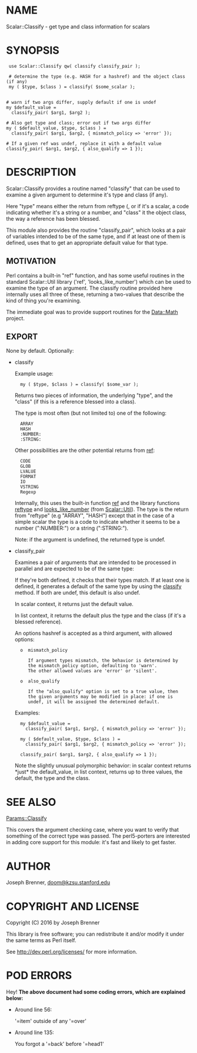 # NAME

Scalar::Classify - get type and class information for scalars

# SYNOPSIS

     use Scalar::Classify qw( classify classify_pair );

     # determine the type (e.g. HASH for a hashref) and the object class (if any)
     my ( $type, $class ) = classify( $some_scalar );


    # warn if two args differ, supply default if one is undef
    my $default_value =
      classify_pair( $arg1, $arg2 );

    # Also get type and class; error out if two args differ
    my ( $default_value, $type, $class ) =
      classify_pair( $arg1, $arg2, { mismatch_policy => 'error' });

    # If a given ref was undef, replace it with a default value
    classify_pair( $arg1, $arg2, { also_qualify => 1 });

# DESCRIPTION

Scalar::Classify provides a routine named "classify" that can be used
to examine a given argument to determine it's type and class (if any).

Here "type" means either the return from reftype (, or if it's a scalar,
a code indicating whether it's a string or a number, and "class"
it the object class, the way a reference has been blessed.

This module also provides the routine "classify\_pair", which
looks at a pair of variables intended to be of the same type, and
if at least one of them is defined, uses that to get an
appropriate default value for that type.

## MOTIVATION

Perl contains a built-in "ref" function, and has some useful
routines in the standard Scalar::Util library ('ref',
'looks\_like\_number') which can be used to examine the type of an
argument.  The classify routine provided here internally uses all
three of these, returning a two-values that describe the kind of
thing you're examining.

The immediate goal was to provide support routines for the
[Data::Math](https://metacpan.org/pod/Data::Math) project.

## EXPORT

None by default. Optionally:

- classify

    Example usage:

        my ( $type, $class ) = classify( $some_var );

    Returns two pieces of information, the underlying "type", and the
    "class" (if this is a reference blessed into a class).

    The type is most often (but not limited to) one of the following:

        ARRAY
        HASH
        :NUMBER:
        :STRING:

    Other possibilities are the other potential returns from [ref](https://metacpan.org/pod/ref):

        CODE
        GLOB
        LVALUE
        FORMAT
        IO
        VSTRING
        Regexp

    Internally, this uses the built-in function [ref](https://metacpan.org/pod/ref) and the library
    functions [reftype](https://metacpan.org/pod/reftype) and [looks\_like\_number](https://metacpan.org/pod/looks_like_number) (from [Scalar::Util](https://metacpan.org/pod/Scalar::Util)).
    The type is the return from "reftype" (e.g "ARRAY", "HASH")
    except that in the case of a simple scalar the type is a code to
    indicate whether it seems to be a number (":NUMBER:") or a string
    (":STRING:").

    Note: if the argument is undefined, the returned type is undef.

- classify\_pair

    Examines a pair of arguments that are intended to be processed in
    parallel and are expected to be of the same type:

    If they're both defined, it checks that their types match.
    If at least one is defined, it generates a default of the
    same type by using the [classify](https://metacpan.org/pod/classify) method.  If both are
    undef, this default is also undef.

    In scalar context, it returns just the default value.

    In list context, it returns the default plus the type and
    the class (if it's a blessed reference).

    An options hashref is accepted as a third argument, with
    allowed options:

        o  mismatch_policy

           If argument types mismatch, the behavior is determined by
           the mismatch_policy option, defaulting to 'warn'.
           The other allowed values are 'error' or 'silent'.

        o  also_qualify

           If the "also_qualify" option is set to a true value, then
           the given arguments may be modified in place: if one is
           undef, it will be assigned the determined default.

    Examples:

        my $default_value =
          classify_pair( $arg1, $arg2, { mismatch_policy => 'error' });

        my ( $default_value, $type, $class ) =
          classify_pair( $arg1, $arg2, { mismatch_policy => 'error' });

        classify_pair( $arg1, $arg2, { also_qualify => 1 });

    Note the slightly unusual polymorphic behavior: in scalar
    context returns \*just\* the default\_value, in list context,
    returns up to three values, the default, the type and the class.

# SEE ALSO

[Params::Classify](https://metacpan.org/pod/Params::Classify)

This covers the argument checking case, where you want to verify
that something of the correct type was passed.  The perl5-porters
are interested in adding core support for this module: it's fast
and likely to get faster.

# AUTHOR

Joseph Brenner, <doom@kzsu.stanford.edu>

# COPYRIGHT AND LICENSE

Copyright (C) 2016 by Joseph Brenner

This library is free software; you can redistribute it and/or modify
it under the same terms as Perl itself.

See http://dev.perl.org/licenses/ for more information.

# POD ERRORS

Hey! **The above document had some coding errors, which are explained below:**

- Around line 56:

    '=item' outside of any '=over'

- Around line 135:

    You forgot a '=back' before '=head1'
